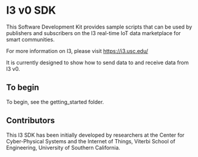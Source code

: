 # I3 v0 SDK

This Software Development Kit provides sample scripts that can be used by publishers and subscribers on the I3 real-time IoT data marketplace for smart communities.

For more information on I3, please visit https://i3.usc.edu/

It is currently designed to show how to send data to and receive data from I3 v0. 

## To begin 
To begin, see the getting_started folder. 

## Contributors 
This I3 SDK has been initially developed by researchers at the Center for Cyber-Physical Systems and the Internet of Things, Viterbi School of Engineering, University of Southern California. 


